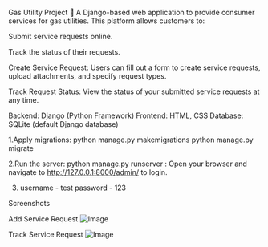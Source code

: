 Gas Utility Project 🚀
A Django-based web application to provide consumer services for gas utilities. This platform allows customers to:

Submit service requests online.

Track the status of their requests.

Create Service Request: Users can fill out a form to create service requests, upload attachments, and specify request types.

Track Request Status: View the status of your submitted service requests at any time.

Backend: Django (Python Framework) Frontend: HTML, CSS Database: SQLite (default Django database)

1.Apply migrations: python manage.py makemigrations python manage.py migrate

2.Run the server: python manage.py runserver : Open your browser and navigate to http://127.0.0.1:8000/admin/ to login.

3. username - test password  - 123
   
Screenshots

Add Service Request
![Image](https://github.com/user-attachments/assets/1badfd97-331f-4dc8-84c2-2e6ba67de837)

Track Service Request
![Image](https://github.com/user-attachments/assets/8ed9174f-f45c-411c-a620-141e3392c541)
